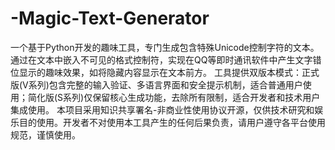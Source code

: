 # -Magic-Text-Generator
一个基于Python开发的趣味工具，专门生成包含特殊Unicode控制字符的文本。通过在文本中嵌入不可见的格式控制符，实现在QQ等即时通讯软件中产生文字错位显示的趣味效果，如将隐藏内容显示在文本前方。  工具提供双版本模式：正式版(V系列)包含完整的输入验证、多语言界面和安全提示机制，适合普通用户使用；简化版(S系列)仅保留核心生成功能，去除所有限制，适合开发者和技术用户集成使用。  本项目采用知识共享署名-非商业性使用协议开源，仅供技术研究和娱乐目的使用。开发者不对使用本工具产生的任何后果负责，请用户遵守各平台使用规范，谨慎使用。
